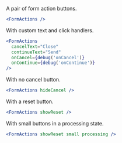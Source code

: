 A pair of form action buttons.

```jsx
<FormActions />
```

With custom text and click handlers.

```jsx
<FormActions
  cancelText="Close"
  continueText="Send"
  onCancel={debug('onCancel')}
  onContinue={debug('onContinue')}
/>
```

With no cancel button.

```jsx
<FormActions hideCancel />
```

With a reset button.

```jsx
<FormActions showReset />
```

With small buttons in a processing state.

```jsx
<FormActions showReset small processing />
```
